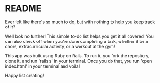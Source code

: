 # README

Ever felt like there's so much to do, but with nothing to help you keep track of it?

Well look no further! This simple to-do list helps you get it all covered! You can also check off when you're done completing a task, whether it be a chore, extracurricular activity, or a workout at the gym!

This app was built using Ruby on Rails. To run it, you fork the repository, clone it, and run 'rails s' in your terminal. Once you do that, you run 'open index.html' in your terminal and voila!

Happy list creating!
